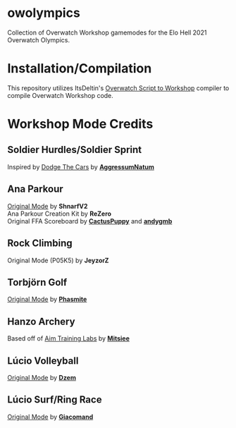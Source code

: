 # owolympics
Collection of Overwatch Workshop gamemodes for the Elo Hell 2021 Overwatch Olympics.

Installation/Compilation
===
This repository utilizes ItsDeltin's [Overwatch Script to Workshop](https://github.com/ItsDeltin/Overwatch-Script-To-Workshop) compiler to compile Overwatch Workshop code. 

Workshop Mode Credits
===
## Soldier Hurdles/Soldier Sprint
Inspired by [Dodge The Cars](https://workshop.codes/Z3DMB) by **[AggressumNatum](https://workshop.codes/u/AggressumNatum)**

## Ana Parkour
[Original Mode](https://workshop.codes/HCWAA) by **ShnarfV2**  
Ana Parkour Creation Kit by **ReZero**  
Original FFA Scoreboard by **[CactusPuppy](https://workshop.codes/u/CactusPuppy)** and **[andygmb](https://twitter.com/andygmb1)**  

## Rock Climbing
Original Mode (P05K5) by **JeyzorZ**

## Torbjörn Golf
[Original Mode](https://workshop.codes/X3Y1A) by **[Phasmite](https://workshop.codes/u/Phasmite)**

## Hanzo Archery
Based off of [Aim Training Labs](https://workshop.codes/AA5QQ) by **[Mitsiee](https://workshop.codes/u/mitsiee)**

## Lúcio Volleyball
[Original Mode](https://workshop.codes/1VXX2) by **[Dzem](https://workshop.codes/u/Dzem%2321910)**

## Lúcio Surf/Ring Race
[Original Mode](https://workshop.codes/PE3A4) by **[Giacomand](https://workshop.codes/u/Giacomand%232371)**
